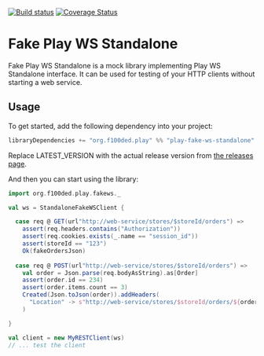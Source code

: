 [![Build status](https://travis-ci.org/f100ded/play-fake-ws-standalone.svg?branch=master)](https://travis-ci.org/f100ded/play-fake-ws-standalone) [![Coverage Status](https://coveralls.io/repos/f100ded/play-fake-ws-standalone/badge.svg?branch=master&service=github)](https://coveralls.io/github/f100ded/play-fake-ws-standalone?branch=master)

# Fake Play WS Standalone

Fake Play WS Standalone is a mock library implementing Play WS Standalone interface. It can be used for testing of your HTTP clients without starting a web service.

## Usage

To get started, add the following dependency into your project:
```scala
libraryDependencies += "org.f100ded.play" %% "play-fake-ws-standalone" % "LATEST_VERSION"
```
Replace LATEST_VERSION with the actual release version from [the releases page](https://github.com/f100ded/play-fake-ws-standalone/releases).

And then you can start using the library:
```scala
import org.f100ded.play.fakews._

val ws = StandaloneFakeWSClient {

  case req @ GET(url"http://web-service/stores/$storeId/orders") =>
    assert(req.headers.contains("Authorization"))
    assert(req.cookies.exists(_.name == "session_id"))
    assert(storeId == "123")
    Ok(fakeOrdersJson)
  
  case req @ POST(url"http://web-service/stores/$storeId/orders") =>
    val order = Json.parse(req.bodyAsString).as[Order]
    assert(order.id == 234)
    assert(order.items.count == 3)
    Created(Json.toJson(order)).addHeaders(
      "Location" -> s"http://web-service/stores/$storeId/orders/${order.id}"
    )

}

val client = new MyRESTClient(ws)
// ... test the client
```